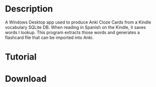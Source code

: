 Description
=
A Windows Desktop app used to produce Anki Cloze Cards from a Kindle vocabulary SQLite DB. When reading in Spanish on the Kindle, it saves words I lookup. This program extracts those words and generates a flashcard file that can be imported into Anki.

Tutorial
=


Download
=
